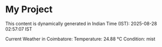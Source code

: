 # My Project

This content is dynamically generated in Indian Time (IST): 2025-08-28 02:57:07 IST


Current Weather in Coimbatore:
Temperature: 24.88 °C
Condition: mist
